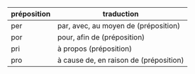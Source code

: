 | préposition | traduction
| --- | --- |
| per |   par, avec, au moyen de (préposition)
| por |   pour, afin de (préposition)
| pri |   à propos (préposition)
| pro |   à cause de, en raison de (préposition)

